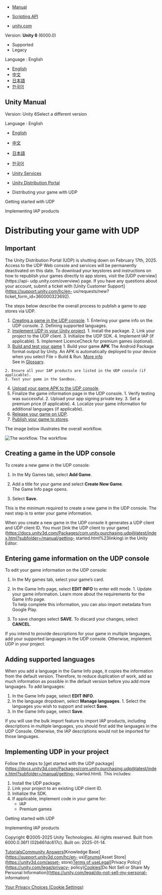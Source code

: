 [](https://docs.unity3d.com)

  * [Manual](../Manual/index.html)
  * [Scripting API](../ScriptReference/index.html)

  * [unity.com](https://unity.com/)

Version: **Unity 6** (6000.0)

  * Supported
  * Legacy

Language : English

  * [English](/Manual/udp-distribution.html)
  * [中文](/cn/current/Manual/udp-distribution.html)
  * [日本語](/ja/current/Manual/udp-distribution.html)
  * [한국어](/kr/current/Manual/udp-distribution.html)

[](https://docs.unity3d.com)

## Unity Manual

Version: Unity 6Select a different version

Language : English

  * [English](/Manual/udp-distribution.html)
  * [中文](/cn/current/Manual/udp-distribution.html)
  * [日本語](/ja/current/Manual/udp-distribution.html)
  * [한국어](/kr/current/Manual/udp-distribution.html)

  * [Unity Services](UnityServices.html)
  * [Unity Distribution Portal](udp.html)
  * Distributing your game with UDP

[](udp-getting-started.html)

Getting started with UDP

[](udp-implementing-iap.html)

Implementing IAP products

# Distributing your game with UDP

**Important**  
---  
The Unity Distribution Portal (UDP) is shutting down on February 17th, 2025.
Access to the UDP Web console and services will be permanently deactivated on
this date. To download your keystores and instructions on how to republish
your games directly to app stores, visit the [UDP overview](https://api-
udp.unity.com/overview) page. If you have any questions about your account,
submit a ticket with [Unity Customer Support](https://support.unity.com/hc/en-
us/requests/new?ticket_form_id=360000323692).  
  
The steps below describe the overall process to publish a game to app stores
via UDP.

  1. [Creating a game in the UDP console](udp-distribution.html#create). 
    1. Entering your game info on the UDP console.
    2. Defining supported languages.
  2. [Implement UDP in your Unity project](https://docs.unity3d.com/Packages/com.unity.purchasing.udp@latest/index.html?subfolder=/manual/getting-started.html). 
    1. Install the package.
    2. Link your project to the UDP client.
    3. Initialize the UDP SDK.
    4. Implement IAP (if applicable).
    5. Implement LicenceCheck for premium games (optional).
  3. [Build and test your game](https://docs.unity3d.com/Packages/com.unity.purchasing.udp@latest/index.html?subfolder=/manual/building-your-game.html)
    1. Build your game **APK** The Android Package format output by Unity. An APK is automatically deployed to your device when you select File > Build & Run. [More info](android-BuildProcess.html)  
See in [Glossary](Glossary.html#APK).

    2. Ensure all your IAP products are listed in the UDP console (if applicable).
    3. Test your game in the Sandbox.
  4. [Upload your game APK to the UDP console](udp-managing-and-publishing.html).
  5. Finalize the game information page in the UDP console. 
    1. Verify testing was successful.
    2. Upload your app signing private key.
    3. Set a premium price (if applicable).
    4. Localize your game information for additional languages (if applicable).
  6. [Release your game on UDP](udp-managing-and-publishing.html#release).
  7. [Publish your game to stores](udp-managing-and-publishing.html#publish).

The image below illustrates the overall workflow.

![The workflow.](../uploads/Main//UDPWorkflow.png) The workflow.

## Creating a game in the UDP console

To create a new game in the UDP console:

  1. In the My Games tab, select **Add Game**.
  2. Add a title for your game and select **Create New Game**.  
The Game Info page opens.

  3. Select **Save**.

This is the minimum required to create a new game in the UDP console. The next
step is to enter your game information.

When you create a new game in the UDP console it generates a UDP client and
UDP client ID. You must [link the UDP client to your
game](https://docs.unity3d.com/Packages/com.unity.purchasing.udp@latest/index.html?subfolder=/manual/getting-
started.html%23linking) in the Unity Editor.

## Entering game information on the UDP console

To edit your game information on the UDP console:

  1. In the My games tab, select your game’s card.
  2. In the Game Info page, select **EDIT INFO** to enter edit mode. 
    1. Update your game information. Learn more about the requirements for the Game Info page.  
To help complete this information, you can also import metadata from Google
Play.

  3. To save changes select **SAVE**. To discard your changes, select **CANCEL**.

If you intend to provide descriptions for your game in multiple languages, add
your supported languages in the UDP console. Otherwise, implement UDP in your
project.

## Adding supported languages

When you add a language in the Game Info page, it copies the information from
the default version. Therefore, to reduce duplication of work, add as much
information as possible in the default version before you add more languages.
To add languages:

  1. In the Game Info page, select **EDIT INFO**.
  2. In the language dropdown, select **Manage languages**. 
    1. Select the languages you wish to support and select **Save**.
  3. In the Game Info page, select **Save**.

If you will use the bulk import feature to import IAP products, including
descriptions in multiple languages, you should first add the languages in the
UDP Console. Otherwise, the IAP descriptions would not be imported for those
languages.

## Implementing UDP in your project

Follow the steps to [get started with the UDP
package](https://docs.unity3d.com/Packages/com.unity.purchasing.udp@latest/index.html?subfolder=/manual/getting-
started.html). This includes:

  1. Install the UDP package.
  2. Link your project to an existing UDP client ID.
  3. Initialize the SDK.
  4. If applicable, implement code in your game for: 
     * IAP
     * Premium games

[](udp-getting-started.html)

Getting started with UDP

[](udp-implementing-iap.html)

Implementing IAP products

Copyright ©2005-2025 Unity Technologies. All rights reserved. Built from
6000.0.36f1 (02b661dc617c). Built on: 2025-01-14.

[Tutorials](https://learn.unity.com/)[Community
Answers](https://answers.unity3d.com)[Knowledge
Base](https://support.unity3d.com/hc/en-
us)[Forums](https://forum.unity3d.com)[Asset Store](https://unity3d.com/asset-
store)[Terms of
use](https://docs.unity3d.com/Manual/TermsOfUse.html)[Legal](https://unity.com/legal)[Privacy
Policy](https://unity.com/legal/privacy-
policy)[Cookies](https://unity.com/legal/cookie-policy)[Do Not Sell or Share
My Personal Information](https://unity.com/legal/do-not-sell-my-personal-
information)

[Your Privacy Choices (Cookie Settings)](javascript:void\(0\);)

